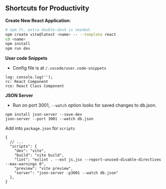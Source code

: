 ## Shortcuts for Productivity

**Create New React Application**:

```bash
# npm 7+, extra double-dash is needed:
npm create vite@latest <name> -- --template react
cd <name>
npm install
npm run dev
```

**User code Snippets**
* Config file is at `/.vscode/user.code-snippets`
```
log: console.log('');
rc: React Component
rce: React Class Component  
```

**JSON Server**
* Run on port 3001, `--watch` option looks for saved changes to db.json.
```
npm install json-server --save-dev
json-server --port 3001 --watch db.json
```

Add into `package.json` for `scripts`
```
{
  // ... 
  "scripts": {
    "dev": "vite",
    "build": "vite build",
    "lint": "eslint . --ext js,jsx --report-unused-disable-directives --max-warnings 0",
    "preview": "vite preview",
    "server": "json-server -p3001 --watch db.json"
  },
}
```